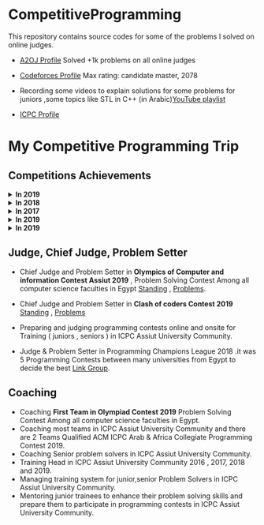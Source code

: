 # CompetitiveProgramming
This repository contains source codes for some of the problems I solved on online judges.
*  [A2OJ Profile](https://a2oj.com/profile?Username=hussien_egyptian) Solved +1k problems on all online judges

*  [Codeforces Profile](https://codeforces.com/profile/Hussien_Ibrahiem) Max rating: candidate master, 2078

*  Recording some videos to explain solutions for some problems for juniors ,some topics like STL in C++
 (in Arabic)[YouTube playlist](https://www.youtube.com/channel/UCCH8yNJMxFsfWq7hJ-Ag4gg?view_as=subscriber) 

* [ICPC Profile](https://icpc.baylor.edu/ICPCID/LDIDJS5NF3QD)
# My Competitive Programming Trip

## Competitions Achievements

<details>
 <summary><b>In 2019</b></summary>
  <p> 
 <ul>
   <li><b>3<sup>rd</sup></b> Place in ACM ICPC <b>UpperEgypt</b> Collegiate programming contest ,Out of 70+ team from UpperEgypt.</li>
   <li><b>5<sup>th</sup></b> Place in IEEE Minia SB ll Problem solving Competition ( Team Contest )</li>
 </ul>
 </p>
</details>


<details>
 <summary><b>In 2018</b></summary>
  <p> 
 <ul>
  <li><b>Participant</b> in ACM ICPC </b>Arab & Africa</b> Collegiate Programming Contest</li>
   <li>25<sup>th</sup>** Place in ACM ICPC **Egyptian** Collegiate Programming Contest , Out of 160 team from Egypt (**Qualified to ACM ICPC Arab & Africa Collegiate Programming Contest**)</li>
   <li>2<sup>nd</sup>** Place in ACM ICPC **Assiut University** Collegiate programming contest, Out of 35 team from Assiut University. </li>
   <li>13<sup>th</sup>** Place in **Codeforces Round Div2**  Out of 4500+ Participant. ( Individual Contest ) [Standing](https://codeforces.com/contest/979/standings/participant/17575958#p17575958). </li>
   <li>3<sup>rd</sup>** Place in ACM ICPC **UpperEgypt** Collegiate programming contest, Out of 60+ team from UpperEgypt. </li>
   
 </ul>
 </p>
</details>

<details>
 <summary><b>In 2017</b></summary>
  <p> 
 <ul>
   <li>Participant** in ACM ICPC **Egyptian** Collegiate Programming Contest.</li>
   <li>1<sup>st</sup>** Place in ACM ICPC **Assiut University** Collegiate programming contest, Out of 44 team from Assiut University.</li>
  <li>1<sup>st</sup>** Place in ACM ICPC **UpperEgypt** Collegiate programming contest, Out of 70+ team from UpperEgypt. </li> 
 <li>Semi-finalist**, Codechef SNAKDOWN. Qualified to semi-finals out of +19K teams around the world. </li>
 </ul>
 </p>
</details>

<details>
 <summary><b>In 2019</b></summary>
  <p> 
 <ul>
   <li>Participant** in ACM ICPC **Arab & Africa** Collegiate Programming Contest.</li>
   <li>63<sup>th</sup>** Place in ACM ICPC **Egyptian** Collegiate Programming Contest 2016 Out of 160 team from Egypt (Qualified to ACM ICPC Arab & Africa Collegiate Programming Contest **First team qualified from Upper Egypt ever in the history of the contest**).</li>
   <li>20<sup>th</sup>** Place in Ain-Shams university local contest ( Team Contest ).</li>
   <li>1<sup>st</sup>** Place in IEEEXtreme 2016 - ERROR Camp  ( Individual Contest ).  [Standing](https://codeforces.com/group/yDgfwmKNMS/contest/205446/standings/groupmates/true).</li>
   <li>1<sup>st</sup>** Place in ACM ICPC **UpperEgypt** Collegiate programming contest Out of 40+ team from UpperEgypt.</li>
  <li>9<sup>th</sup>** Place in Ain-Shams university level one contest ( Individual Contest ) [Standing](https://codeforces.com/group/iRheA985aq/contest/205996/standings/groupmates/true). </li>
 </ul>
 </p>
</details>

<details>
 <summary><b>In 2019</b></summary>
  <p> 
 <ul>
  <li> <b>Participant</b> in ACM ICPC <b>Egyptian</b> Collegiate Programming Contest. </li>
 </ul>
 </p>
</details>

## Judge, Chief Judge, Problem Setter

*  Chief Judge and Problem Setter in **Olympics of Computer and information Contest Assiut 2019** , Problem Solving Contest Among all computer science faculties in Egypt   [Standing](https://codeforces.com/group/B45Q3zlpw8/contest/238002/standings/groupmates/true) , [Problems](https://codeforces.com/group/B45Q3zlpw8/contest/238002/problems).
*  Chief Judge and Problem Setter in **Clash of coders Contest 2019** [Standing](https://codeforces.com/group/6xgKFebZ67/contest/232911/standings/groupmates/true) , [Problems](https://codeforces.com/group/6xgKFebZ67/contest/232911/problems)

*  Preparing and judging programming contests online and onsite for Training ( juniors , seniors ) in ICPC Assiut University Community.

*  Judge & Problem Setter in Programming Champions League 2018 .it was 5 Programming Contests between many universities from Egypt to decide the best [Link Group](https://codeforces.com/group/r2KqHsBZRP/contests).

## Coaching
* Coaching **First Team in Olympiad Contest 2019** Problem Solving Contest Among all computer science faculties in Egypt.
* Coaching most teams in ICPC Assiut University Community and there are 2 Teams Qualified ACM ICPC Arab & Africa Collegiate Programming Contest 2019.
* Coaching Senior problem solvers in ICPC Assiut University Community.
* Training Head in ICPC Assiut University Community 2016 , 2017, 2018 and 2019.
* Managing training system for junior,senior Problem Solvers in ICPC Assiut University Community.
* Mentoring junior trainees to enhance their problem solving skills and prepare them to participate in programming contests in ICPC Assiut University Community.



